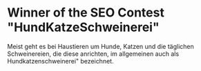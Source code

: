 # Winner of the SEO Contest "HundKatzeSchweinerei"

Meist geht es bei Haustieren um Hunde, Katzen und die täglichen Schweinereien, die diese anrichten, im allgemeinen auch als Hundkatzenschweinerei" bezeichnet.
